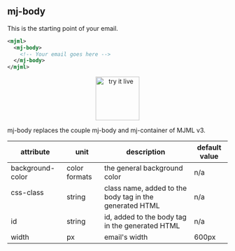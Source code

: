 ## mj-body

This is the starting point of your email.

```xml
<mjml>
  <mj-body>
    <!-- Your email goes here -->
  </mj-body>
</mjml>
```

<p style="text-align: center;" >
  <a target="_blank" href="https://mjml.io/try-it-live/components/body">
    <img width="100px" src="https://mjml.io/assets/img/svg/TRYITLIVE.svg" alt="try it live" />
  </a>
</p>

<aside class="notice">
  mj-body replaces the couple mj-body and mj-container of MJML v3.
</aside>

attribute            | unit          | description                    | default value
---------------------|---------------|--------------------------------|---------------
background-color     | color formats | the general background color   | n/a
css-class            | string        | class name, added to the body tag in the generated HTML | n/a
id                   | string        | id, added to the body tag in the generated HTML | n/a
width                | px            | email's width                  | 600px
